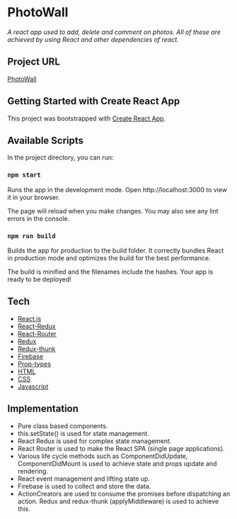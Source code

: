 # PhotoWall

_A react app used to add, delete and comment on photos. All of these are achieved by using React and other dependencies of react._

## Project URL

[PhotoWall](https://the-photo-wall.netlify.app/)

## Getting Started with Create React App

This project was bootstrapped with [Create React App](https://github.com/facebook/create-react-app).

## Available Scripts

In the project directory, you can run:

### `npm start`

Runs the app in the development mode.
Open http://localhost:3000 to view it in your browser.

The page will reload when you make changes.
You may also see any lint errors in the console.

### `npm run build`

Builds the app for production to the build folder.
It correctly bundles React in production mode and optimizes the build for the best performance.

The build is minified and the filenames include the hashes.
Your app is ready to be deployed!

## Tech

- [React.js](https://reactjs.org/)
- [React-Redux](https://react-redux.js.org/)
- [React-Router](https://reactrouter.com/)
- [Redux](https://redux.js.org/)
- [Redux-thunk](https://www.npmjs.com/package/redux-thunk)
- [Firebase](https://firebase.google.com/)
- [Prop-types](https://reactjs.org/docs/typechecking-with-proptypes.html)
- [HTML](https://developer.mozilla.org/en-US/docs/Web/HTML)
- [CSS](https://developer.mozilla.org/en-US/docs/Web/CSS)
- [Javascript](https://developer.mozilla.org/en-US/docs/Web/JavaScript)

## Implementation

- Pure class based components.
- this.setState() is used for state management.
- React Redux is used for complex state management.
- React Router is used to make the React SPA (single page applications).
- Various life cycle methods such as ComponentDidUpdate, ComponentDidMount is used to achieve state and props update and rendering.
- React event management and lifting state up.
- Firebase is used to collect and store the data.
- ActionCreators are used to consume the promises before dispatching an action. Redux and redux-thunk (applyMiddleware) is used to achieve this.

